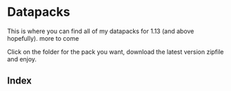 # Datapacks

This is where you can find all of my datapacks for 1.13 (and above hopefully). more to come

Click on the folder for the pack you want, download the latest version zipfile and enjoy.

## Index
